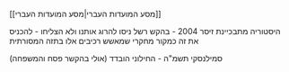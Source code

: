 [[מסע המועדות העברי|מסע המועדות העברי]]

היסטוריה מתבכיינת זיסר 2004 - בהקש רשל ניסו להרוג אותנו ולא הצליחו - להכניס את זה כמקור מחקרי שמאשש רכיבים אלו בתזה המסורתית

סמילנסקי תשמ"ה - החילוני הובדד (אולי בהקשר פסח והמשפחה)
